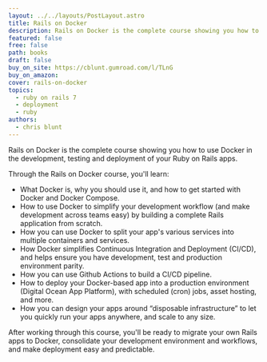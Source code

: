 ```yaml
---
layout: ../../layouts/PostLayout.astro
title: Rails on Docker
description: Rails on Docker is the complete course showing you how to use Docker in the development, testing and deployment of your Ruby on Rails apps.
featured: false
free: false
path: books
draft: false
buy_on_site: https://cblunt.gumroad.com/l/TLnG
buy_on_amazon:
cover: rails-on-docker
topics:
  - ruby on rails 7
  - deployment
  - ruby
authors:
  - chris blunt
---
```


Rails on Docker is the complete course showing you how to use Docker in the development, testing and deployment of your Ruby on Rails apps.

Through the Rails on Docker course, you'll learn:
- What Docker is, why you should use it, and how to get started with Docker and Docker Compose.
- How to use Docker to simplify your development workflow (and make development across teams easy) by building a complete Rails application from scratch. 
- How you can use Docker to split your app's various services into multiple containers and services.
- How Docker simplifies Continuous Integration and Deployment (CI/CD), and helps ensure you have development, test and production environment parity.
- How you can use Github Actions to build a CI/CD pipeline.
- How to deploy your Docker-based app into a production environment (Digital Ocean App Platform), with scheduled (cron) jobs, asset hosting, and more.
- How you can design your apps around “disposable infrastructure” to let you quickly run your apps anywhere, and scale to any size.

After working through this course, you'll be ready to migrate your own Rails apps to Docker, consolidate your development environment and workflows, and make deployment easy and predictable.